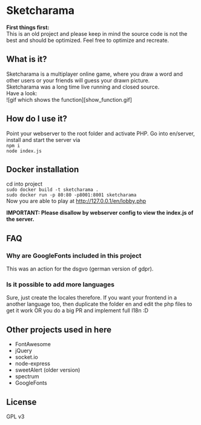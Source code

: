 # Sketcharama
**First things first:**  
This is an old project and please keep in mind the source code is not the best and should be optimized. Feel free to optimize and recreate.
## What is it?
Sketcharama is a multiplayer online game, where you draw a word and other users or
your friends will guess your drawn picture.  
Sketcharama was a long time live running and closed source.  
Have a look:  
![gif which shows the function][show_function.gif]
## How do I use it?
Point your webserver to the root folder and activate PHP.
Go into en/server, install and start the server via  
`npm i`  
`node index.js`  
## Docker installation
cd into project <br>
`sudo docker build -t sketcharama .`   <br>
`sudo docker run -p 80:80 -p8001:8001 sketcharama` <br>
Now you are able to play at http://127.0.0.1/en/lobby.php

**IMPORTANT: Please disallow by webserver config to view the index.js of the server.**
## FAQ
### Why are GoogleFonts included in this project
This was an action for the dsgvo (german version of gdpr).
### Is it possible to add more languages
Sure, just create the locales therefore. If you want your frontend in a another language too, then duplicate the folder en and edit the php files to get it work OR you do a big PR and implement full I18n :D
## Other projects used in here
* FontAwesome
* jQuery
* socket.io
* node-express
* sweetAlert (older version)
* spectrum
* GoogleFonts

## License
GPL v3
